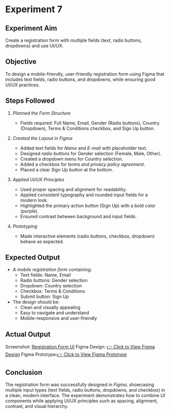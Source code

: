 # Experiment 7

## Experiment Aim
Create a registration form with multiple fields (text, radio buttons, dropdowns) and use UI/UX.

## Objective
To design a mobile-friendly, user-friendly registration form using Figma that includes text fields, radio buttons, and dropdowns, while ensuring good UI/UX practices.

## Steps Followed
1. *Planned the Form Structure*
   - Fields required: Full Name, Email, Gender (Radio buttons), Country (Dropdown), Terms & Conditions checkbox, and Sign Up button.

2. *Created the Layout in Figma*
   - Added text fields for *Name* and *E-mail* with placeholder text.
   - Designed *radio buttons* for Gender selection (Female, Male, Other).
   - Created a *dropdown menu* for Country selection.
   - Added a checkbox for *terms and privacy policy agreement*.
   - Placed a clear *Sign Up button* at the bottom.

3. *Applied UI/UX Principles*
   - Used proper spacing and alignment for readability.
   - Applied consistent typography and rounded input fields for a modern look.
   - Highlighted the primary action button (Sign Up) with a bold color (purple).
   - Ensured contrast between background and input fields.

4. *Prototyping*
   - Made interactive elements (radio buttons, checkbox, dropdown) behave as expected.

## Expected Output
- A *mobile registration form* containing:
  - Text fields: Name, Email
  - Radio buttons: Gender selection
  - Dropdown: Country selection
  - Checkbox: Terms & Conditions
  - Submit button: Sign Up
- The design should be:
  - Clean and visually appealing
  - Easy to navigate and understand
  - Mobile-responsive and user-friendly

## Actual Output 

Screenshot: [Registration Form UI](./Output.png)
Figma Design: [👉 Click to View Figma Design](https://www.figma.com/design/htrJU4uW16Fc0Utd3UByOg/Registration-page?node-id=111-2&t=ELihNH58j9aGR8yO-1)
Figma Prototype:[👉 Click to View Figma Prototype](https://www.figma.com/proto/htrJU4uW16Fc0Utd3UByOg/Registration-page?node-id=111-2&t=ELihNH58j9aGR8yO-1)

## Conclusion
The registration form was successfully designed in *Figma*, showcasing multiple input types (text fields, radio buttons, dropdowns, and checkbox) in a clean, modern interface. The experiment demonstrates how to combine UI components while applying UI/UX principles such as spacing, alignment, contrast, and visual hierarchy.